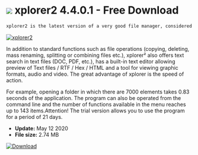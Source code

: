 # ![](https://cdn.softexe.net/static/icon/win.gif) xplorer2 4.4.0.1 - Free Download

```sh
xplorer2 is the latest version of a very good file manager, considered by many users to be one of the best in the world.
```
[![xplorer2](https://gallery.dpcdn.pl/imgc/Tools/157/g_-_420x350_1.5_-_x20100211230512.png)](https://softexe.net/win/disks-files/file-managers/xplorer2:hahe.html)

In addition to standard functions such as file operations (copying, deleting, mass renaming, splitting or combining files etc.), xplorer² also offers text search in text files (DOC, PDF, etc.), has a built-in text editor allowing preview of Text files / RTF / Hex / HTML and a tool for viewing graphic formats, audio and video. The great advantage of xplorer is the speed of action.
 
 For example, opening a folder in which there are 7000 elements takes 0.83 seconds of the application. The program can also be operated from the command line and the number of functions available in the menu reaches up to 143 items.Attention!
 The trial version allows you to use the program for a period of 21 days.


- **Update:** May 12 2020
- **File size:** 2.74 MB

[![Download](https://cdn.softexe.net/static/img/download.png)](https://softexe.net/win/disks-files/file-managers/xplorer2:hahe.html)

